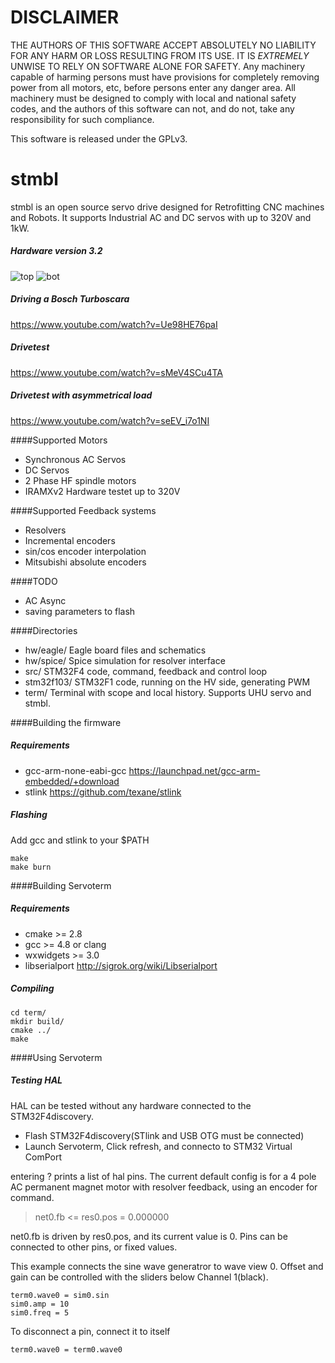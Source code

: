 DISCLAIMER
===
THE AUTHORS OF THIS SOFTWARE ACCEPT ABSOLUTELY NO LIABILITY FOR
ANY HARM OR LOSS RESULTING FROM ITS USE.  IT IS _EXTREMELY_ UNWISE
TO RELY ON SOFTWARE ALONE FOR SAFETY.  Any machinery capable of
harming persons must have provisions for completely removing power
from all motors, etc, before persons enter any danger area.  All
machinery must be designed to comply with local and national safety
codes, and the authors of this software can not, and do not, take
any responsibility for such compliance.

This software is released under the GPLv3.

stmbl
=====
stmbl is an open source servo drive designed for Retrofitting CNC machines and Robots. It supports Industrial AC and DC servos with up to 320V and 1kW. 
##### Hardware version 3.2
![top](http://rene-dev.github.io/iramx32top.jpg)
![bot](http://rene-dev.github.io/iramx32bot.jpg)

##### Driving a Bosch Turboscara
https://www.youtube.com/watch?v=Ue98HE76paI
##### Drivetest
https://www.youtube.com/watch?v=sMeV4SCu4TA
##### Drivetest with asymmetrical load
https://www.youtube.com/watch?v=seEV_i7o1NI

####Supported Motors
* Synchronous AC Servos
* DC Servos
* 2 Phase HF spindle motors
* IRAMXv2 Hardware testet up to 320V

####Supported Feedback systems
* Resolvers
* Incremental encoders
* sin/cos encoder interpolation
* Mitsubishi absolute encoders

####TODO
* AC Async
* saving parameters to flash

####Directories
* hw/eagle/ Eagle board files and schematics
* hw/spice/ Spice simulation for resolver interface
* src/ STM32F4 code, command, feedback and control loop
* stm32f103/ STM32F1 code, running on the HV side, generating PWM
* term/ Terminal with scope and local history. Supports UHU servo and stmbl.


####Building the firmware
##### Requirements
* gcc-arm-none-eabi-gcc https://launchpad.net/gcc-arm-embedded/+download
* stlink https://github.com/texane/stlink

##### Flashing
Add gcc and stlink to your $PATH

    make
    make burn

####Building Servoterm
##### Requirements
* cmake >= 2.8
* gcc >= 4.8 or clang
* wxwidgets >= 3.0
* libserialport http://sigrok.org/wiki/Libserialport

##### Compiling

    cd term/
    mkdir build/
    cmake ../
    make

####Using Servoterm
##### Testing HAL
HAL can be tested without any hardware connected to the STM32F4discovery.
* Flash STM32F4discovery(STlink and USB OTG must be connected)
* Launch Servoterm, Click refresh, and connecto to STM32 Virtual ComPort

entering ? prints a list of hal pins.
The current default config is for a 4 pole AC permanent magnet motor with resolver feedback, using an encoder for command. 

> net0.fb <= res0.pos = 0.000000

net0.fb is driven by res0.pos, and its current value is 0. Pins can be connected to other pins, or fixed values.

This example connects the sine wave generatror to wave view 0.
Offset and gain can be controlled with the sliders below Channel 1(black).
```
term0.wave0 = sim0.sin
sim0.amp = 10
sim0.freq = 5
```
To disconnect a pin, connect it to itself
```
term0.wave0 = term0.wave0
```
